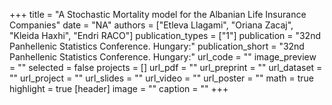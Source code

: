 +++
title = "A Stochastic Mortality model for the Albanian Life Insurance Companies"
date = "NA"
authors = ["Etleva Llagami", "Oriana Zacaj", "Kleida Haxhi", "Endri RACO"]
publication_types = ["1"]
publication = "32nd Panhellenic Statistics Conference.  Hungary:"
publication_short = "32nd Panhellenic Statistics Conference.  Hungary:"
url_code = ""
image_preview = ""
selected = false
projects = []
url_pdf = ""
url_preprint = ""
url_dataset = ""
url_project = ""
url_slides = ""
url_video = ""
url_poster = ""
math = true
highlight = true
[header]
image = ""
caption = ""
+++

